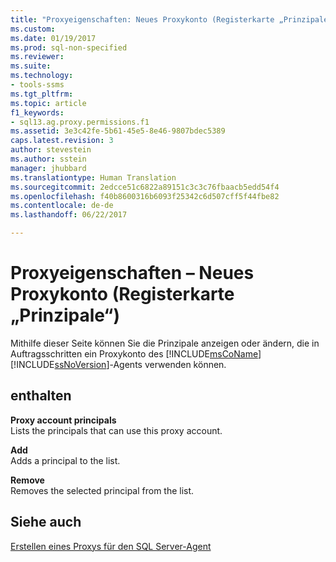 ```yaml
---
title: "Proxyeigenschaften: Neues Proxykonto (Registerkarte „Prinzipale“) | Microsoft-Dokumentation"
ms.custom: 
ms.date: 01/19/2017
ms.prod: sql-non-specified
ms.reviewer: 
ms.suite: 
ms.technology:
- tools-ssms
ms.tgt_pltfrm: 
ms.topic: article
f1_keywords:
- sql13.ag.proxy.permissions.f1
ms.assetid: 3e3c42fe-5b61-45e5-8e46-9807bdec5389
caps.latest.revision: 3
author: stevestein
ms.author: sstein
manager: jhubbard
ms.translationtype: Human Translation
ms.sourcegitcommit: 2edcce51c6822a89151c3c3c76fbaacb5edd54f4
ms.openlocfilehash: f40b8600316b6093f25342c6d507cff5f44fbe82
ms.contentlocale: de-de
ms.lasthandoff: 06/22/2017

---
```

# <a name="proxy-account-properties---new-proxy-account-principals-tab"></a>Proxyeigenschaften – Neues Proxykonto (Registerkarte „Prinzipale“)
Mithilfe dieser Seite können Sie die Prinzipale anzeigen oder ändern, die in Auftragsschritten ein Proxykonto des [!INCLUDE[msCoName](../../includes/msconame_md.md)] [!INCLUDE[ssNoVersion](../../includes/ssnoversion_md.md)]-Agents verwenden können.  
  
## <a name="options"></a>enthalten  
**Proxy account principals**  
Lists the principals that can use this proxy account.  
  
**Add**  
Adds a principal to the list.  
  
**Remove**  
Removes the selected principal from the list.  
  
## <a name="see-also"></a>Siehe auch  
[Erstellen eines Proxys für den SQL Server-Agent](../../ssms/agent/create-a-sql-server-agent-proxy.md)  
  

